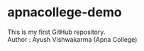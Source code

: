 # apnacollege-demo
This is my first GitHub repository.
<br>
Author : Ayush Vishwakarma (Apna College)
